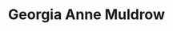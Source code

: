 ---
title: "Georgia Anne Muldrow"
summary: "Soul vocalist and producer born 1983 in Los Angeles, CA. Daughter of and . Married to ."
slug: "georgia-anne-muldrow"
image: "georgia-anne-muldrow.jpg"
apple_music_artist_url: "https://music.apple.com/gb/artist/georgia-anne-muldrow/118412250"
wikipedia_url: "none"
---